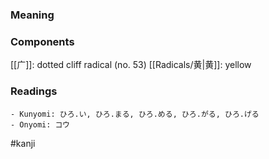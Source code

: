### Meaning



### Components

[[广]]: dotted cliff radical (no. 53) [[Radicals/黄|黄]]: yellow

### Readings

```
- Kunyomi: ひろ.い, ひろ.まる, ひろ.める, ひろ.がる, ひろ.げる
- Onyomi: コウ
```

#kanji